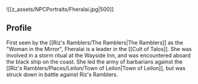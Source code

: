 ![[z_assets/NPCPortraits/Fheralai.jpg|500]]

## Profile
First seen by the [[Riz's Ramblers/The Ramblers|The Ramblers]] as the "Woman in the Mirror", Fheralai is a leader in the [[Cult of Talos]]. She was involved in a storm ritual at the Wayside Inn, and was encountered aboard the black ship on the coast.
She led the army of barbarians against the [[Riz's Ramblers/Places/Leilon/Town of Leilon|Town of Leilon]], but was struck down in battle against Riz's Ramblers.